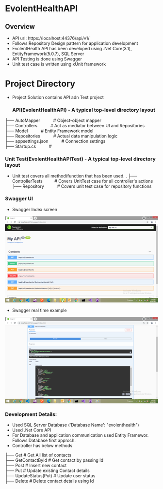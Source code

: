 # EvolentHealthAPI

## Overview
- API url: https://localhost:44376/api/v1/
- Follows Repository Design pattern for application development
- EvolentHealth API has been developed using .Net Core(3.1), EntityFramework(5.0.7), SQL Server
- API Testing is done using Swagger
- Unit test case is written using xUnit framework

# Project Directory
- Project Solution contains API adn Test project

    ### API(EvolentHealthAPI) - A typical top-level directory layout

├── AutoMapper     &nbsp; &nbsp; &nbsp; &nbsp; &nbsp;         # Object-object mapper \
├── Controllers    &nbsp; &nbsp; &nbsp; &nbsp; &nbsp;     # Act as mediator between UI and Repositories \
├── Model          &nbsp; &nbsp; &nbsp; &nbsp; &nbsp;         # Entity Framework model \
├── Repositories   &nbsp; &nbsp; &nbsp; &nbsp; &nbsp;         # Actual data manipulation logic \
├── appsettings.json  &nbsp; &nbsp; &nbsp; &nbsp; &nbsp;      # Connection settings \
├── Startup.cs    &nbsp; &nbsp; &nbsp; &nbsp; &nbsp;          # 

   ### Unit Test(EvolentHealthAPITest) - A typical top-level directory layout

- Unit test covers all method/function that has been used.
.
├── ControllerTests &nbsp; &nbsp; &nbsp; &nbsp; &nbsp;# Covers UnitTest case for all controller's actions \
├── Repository     &nbsp; &nbsp; &nbsp; &nbsp; &nbsp;   # Covers unit test case  for repository functions



### Swagger UI
- Swagger Index screen

![Alt text](https://github.com/asifmulla308/EvolentHealth_API/blob/master/images/swagger_main.png "swaggermain")

- Swagger real time example

![Alt text](https://github.com/asifmulla308/EvolentHealth_API/blob/master/images/swagger_get_demo.png "swaggermain")

### Development Details:
- Used SQL Server Database ('Database Name': "evolenthealth")
- Used .Net Core API
- For Database and application communication used Entity Framewor. Follows Database first approch.
- Controller has below methods


├── Get                     # Get All list of contacts \
├── GetContactById          # Get contact by passing Id \
├── Post                    # Insert new contact \
├── Put                     # Update existing Contact details \
├── UpdateStatus(Put)       # Update user status \
├── Delete                  # Delete contact details using Id





